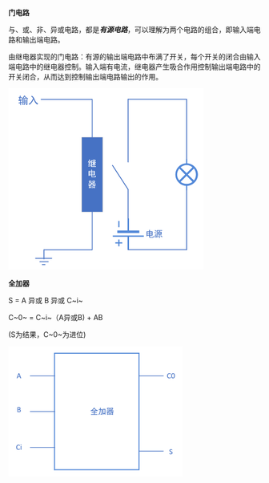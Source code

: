 **门电路**

与、或、非、异或电路，都是***有源电路***，可以理解为两个电路的组合，即输入端电路和输出端电路。

由继电器实现的门电路：有源的输出端电路中布满了开关，每个开关的闭合由输入端电路中的继电器控制。输入端有电流，继电器产生吸合作用控制输出端电路中的开关闭合，从而达到控制输出端电路输出的作用。

<img src="images/继电器门电路原理.png" style="zoom:50%;" />



**全加器**

S = A 异或 B 异或 C~i~

C~0~ = C~i~（A异或B) + AB

(S为结果，C~0~为进位)

<img src="images/全加器.png" style="zoom:50%;" />